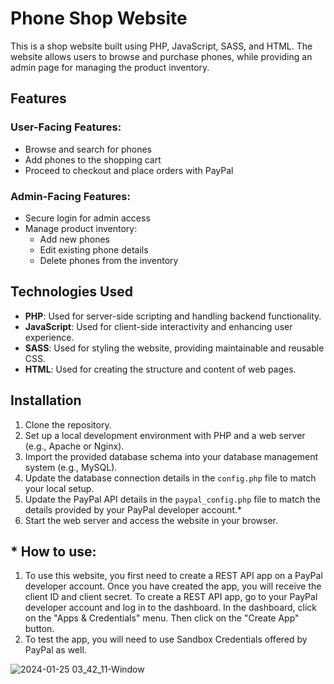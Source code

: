 # Phone Shop Website

This is a shop website built using PHP, JavaScript, SASS, and HTML. The website allows users to browse and purchase phones, while providing an admin page for managing the product inventory.

## Features

### User-Facing Features:

- Browse and search for phones
- Add phones to the shopping cart 
- Proceed to checkout and place orders with PayPal

### Admin-Facing Features:

- Secure login for admin access
- Manage product inventory:
  - Add new phones
  - Edit existing phone details
  - Delete phones from the inventory

## Technologies Used

- **PHP**: Used for server-side scripting and handling backend functionality.
- **JavaScript**: Used for client-side interactivity and enhancing user experience.
- **SASS**: Used for styling the website, providing maintainable and reusable CSS.
- **HTML**: Used for creating the structure and content of web pages.

## Installation

1. Clone the repository.
2. Set up a local development environment with PHP and a web server (e.g., Apache or Nginx).
3. Import the provided database schema into your database management system (e.g., MySQL).
4. Update the database connection details in the `config.php` file to match your local setup.
5. Update the PayPal API details in the `paypal_config.php` file to match the details provided by your PayPal developer account.*
6. Start the web server and access the website in your browser.

## * How to use: 

1. To use this website, you first need to create a REST API app on a PayPal developer account. Once you have created the app, you will receive the client ID and client secret. To create a REST API app, go to your PayPal developer account and log in to the dashboard. In the dashboard, click on the "Apps & Credentials" menu. Then click on the "Create App" button.
2. To test the app, you will need to use Sandbox Credentials offered by PayPal as well.

![2024-01-25 03_42_11-Window](https://github.com/Acosta01-dev/Shop/assets/79601880/5648806d-4060-4424-ad66-0cb8f225995c)

